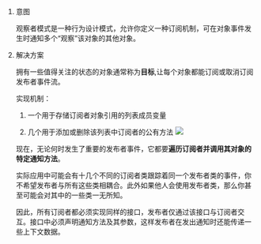 1. 意图

    观察者模式是一种行为设计模式，允许你定义一种订阅机制，可在对象事件发生时通知多个“观察”该对象的其他对象。
2. 解决方案
    
    拥有一些值得关注的状态的对象通常称为**目标**,让每个对象都能订阅或取消订阅发布者事件流。
    
    实现机制：
        
    1. 一个用于存储订阅者对象引用的列表成员变量
    
    2. 几个用于添加或删除该列表中订阅者的公有方法
    ![](https://refactoringguru.cn/images/patterns/diagrams/observer/solution1-zh.png)

    现在，无论何时发生了重要的发布者事件，它都要**遍历订阅者并调用其对象的特定通知方法**。

    实际应用中可能会有十几个不同的订阅者类跟踪着同一个发布者类的事件，你不希望发布者与所有这些类相耦合。此外如果他人会使用发布者类，那么你甚至可能会对其中的一些类一无所知。

    因此，所有订阅者都必须实现同样的接口，发布者仅通过该接口与订阅者交互。接口中必须声明通知方法及其参数，这样发布者在发出通知时还能传递一些上下文数据。